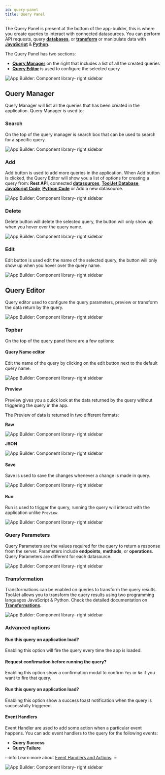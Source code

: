 ```yaml
---
id: query-panel
title: Query Panel
---
```


The Query Panel is present at the bottom of the app-builder, this is where you create queries to interact with connected datasources. You can perform API requests, query **[databases](/docs/data-sources/overview)**, or **[transform](/docs/tutorial/transformations)** or manipulate data with **[JavaScript](/docs/data-sources/run-js)** & **[Python](/docs/data-sources/run-py)**.

The Query Panel has two sections:
- **[Query Manager](#query-manager)** on the right that includes a list of all the created queries
- **[Query Editor](#query-editor)** is used to configure the selected query

<div style={{textAlign: 'center'}}>

<img className="screenshot-full" src="/img/v2-beta/app-builder/querypanel/querypanel.png" alt="App Builder: Component library- right sidebar"/>

</div>

## Query Manager

Query Manager will list all the queries that has been created in the application. Query Manager is used to:

### Search 

On the top of the query manager is search box that can be used to search for a specific query.

<div style={{textAlign: 'center'}}>

<img className="screenshot-full" src="/img/v2-beta/app-builder/querypanel/search.png" alt="App Builder: Component library- right sidebar"/>

</div>

### Add

Add button is used to add more queries in the application. When Add button is clicked, the Query Editor will show you a list of options for creating a query from: **Rest API**, connected **[datasources](/docs/data-sources/overview)**, **[ToolJet Database](/docs/tooljet-database)**, **[JavaScript Code](/docs/data-sources/run-js)**, **[Python Code](/docs/data-sources/run-py)** or Add a new datasource.

<div style={{textAlign: 'center'}}>

<img className="screenshot-full" src="/img/v2-beta/app-builder/querypanel/add.png" alt="App Builder: Component library- right sidebar"/>

</div>

### Delete

Delete button will delete the selected query, the button will only show up when you hover over the query name.

<div style={{textAlign: 'center'}}>

<img className="screenshot-full" src="/img/v2-beta/app-builder/querypanel/delete.png" alt="App Builder: Component library- right sidebar"/>

</div>

### Edit

Edit button is used edit the name of the selected query, the button will only show up when you hover over the query name.

<div style={{textAlign: 'center'}}>

<img className="screenshot-full" src="/img/v2-beta/app-builder/querypanel/edit.png" alt="App Builder: Component library- right sidebar"/>

</div>

## Query Editor

Query editor used to configure the query parameters, preview or transform the data return by the query.

<div style={{textAlign: 'center'}}>

<img className="screenshot-full" src="/img/v2-beta/app-builder/querypanel/editor.png" alt="App Builder: Component library- right sidebar"/>

</div>

### Topbar

On the top of the query panel there are a few options:

#### Query Name editor

Edit the name of the query by clicking on the edit button next to the default query name.

<div style={{textAlign: 'center'}}>

<img className="screenshot-full" src="/img/v2-beta/app-builder/querypanel/nameedit.png" alt="App Builder: Component library- right sidebar"/>

</div>

#### Preview

Preview gives you a quick look at the data returned by the query without triggering the query in the app.

The Preview of data is returned in two different formats:

**Raw**

<div style={{textAlign: 'center'}}>

<img className="screenshot-full" src="/img/v2-beta/app-builder/querypanel/raw.png" alt="App Builder: Component library- right sidebar"/>

</div>

**JSON**

<div style={{textAlign: 'center'}}>

<img className="screenshot-full" src="/img/v2-beta/app-builder/querypanel/json.png" alt="App Builder: Component library- right sidebar"/>

</div>

#### Save

Save is used to save the changes whenever a change is made in query.

<div style={{textAlign: 'center'}}>

<img className="screenshot-full" src="/img/v2-beta/app-builder/querypanel/save.png" alt="App Builder: Component library- right sidebar"/>

</div>

#### Run

Run is used to trigger the query, running the query will interact with the application unlike `Preview`.

<div style={{textAlign: 'center'}}>

<img className="screenshot-full" src="/img/v2-beta/app-builder/querypanel/run.png" alt="App Builder: Component library- right sidebar"/>

</div>

### Query Parameters

Query Parameters are the values required for the query to return a response from the server. Parameters include **endpoints**, **methods**, or **operations**. Query Parameters are different for each datasource.

<div style={{textAlign: 'center'}}>

<img className="screenshot-full" src="/img/v2-beta/app-builder/querypanel/params.png" alt="App Builder: Component library- right sidebar"/>

</div>

### Transformation

Transformations can be enabled on queries to transform the query results. ToolJet allows you to transform the query results using two programming languages JavaScript & Python. Check the detailed documentation on **[Transformations](/docs/tutorial/transformations)**.

<div style={{textAlign: 'center'}}>

<img className="screenshot-full" src="/img/v2-beta/app-builder/querypanel/transform.png" alt="App Builder: Component library- right sidebar"/>

</div>

### Advanced options

#### Run this query on application load?

Enabling this option will fire the query every time the app is loaded.

#### Request confirmation before running the query?

Enabling this option show a confirmation modal to confirm `Yes` or `No` if you want to fire that query.

#### Run this query on application load?

Enabling this option show a success toast notification when the query is successfully triggered.

#### Event Handlers

Event Handler are used to add some action when a particular event happens. You can add event handlers to the query for the following events:

- **Query Success**
- **Query Failure**

:::info
Learn more about [Event Handlers and Actions](/docs/widgets/overview#component-event-handlers).
:::

<div style={{textAlign: 'center'}}>

<img className="screenshot-full" src="/img/v2-beta/app-builder/querypanel/advanced.png" alt="App Builder: Component library- right sidebar"/>

</div>